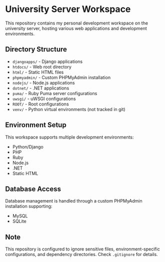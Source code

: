 # University Server Workspace

This repository contains my personal development workspace on the university server, hosting various web applications and development environments.

## Directory Structure

- `djangoapps/` - Django applications
- `htdocs/` - Web root directory
- `html/` - Static HTML files
- `phpmyadmin/` - Custom PHPMyAdmin installation
- `nodejs/` - Node.js applications
- `dotnet/` - .NET applications
- `puma/` - Ruby Puma server configurations
- `uwsgi/` - uWSGI configurations
- `ROOT/` - Root configurations
- `venv/` - Python virtual environments (not tracked in git)

## Environment Setup

This workspace supports multiple development environments:
- Python/Django
- PHP
- Ruby
- Node.js
- .NET
- Static HTML

## Database Access

Database management is handled through a custom PHPMyAdmin installation supporting:
- MySQL
- SQLite

## Note

This repository is configured to ignore sensitive files, environment-specific configurations, and dependency directories. Check `.gitignore` for details. 